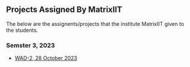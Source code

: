 ## Projects Assigned By MatrixIIT
  The below are the assignents/projects that the institute MatrixIIT given to the students.
  
### Semster 3, 2023
  - [WAD-2, 28 October 2023](https://github.com/amdilan/matrixiit/tree/main/WAD-2%2028.10.23)

